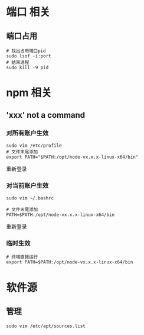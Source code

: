 # 端口 相关
## 端口占用
```
# 找出占用端口pid
sudo lsof -i:port
# 结束进程
sudo kill -9 pid
```

# npm 相关
## 'xxx' not a command
### 对所有账户生效
```
sudo vim /etc/profile
# 文件末尾添加
export PATH="$PATH:/opt/node-vx.x.x-linux-x64/bin"
```
重新登录
### 对当前账户生效
```
sudo vim ~/.bashrc

# 文件末尾添加
PATH=$PATH:/opt/node-vx.x.x-linux-x64/bin
```
重新登录
### 临时生效
```
# 终端直接运行
export PATH=$PATH:/opt/node-vx.x.x-linux-x64/bin
```

# 软件源
## 管理
```
sudo vim /etc/apt/sources.list　　
```
